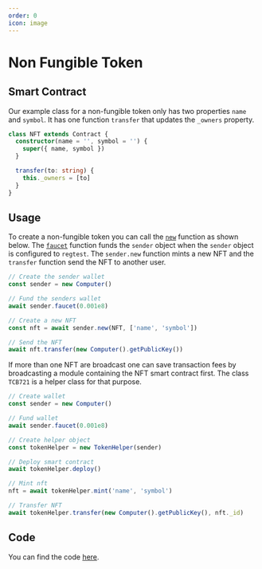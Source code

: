 ```yaml
---
order: 0
icon: image
---
```


# Non Fungible Token

## Smart Contract

Our example class for a non-fungible token only has two properties `name` and `symbol`. It has one function `transfer` that updates the `_owners` property.

```ts
class NFT extends Contract {
  constructor(name = '', symbol = '') {
    super({ name, symbol })
  }

  transfer(to: string) {
    this._owners = [to]
  }
}
```

## Usage

To create a non-fungible token you can call the [`new`](./API/new.md) function as shown below. The [`faucet`](./API/faucet.md) function funds the `sender` object when the `sender` object is configured to `regtest`. The `sender.new` function mints a new NFT and the `transfer` function send the NFT to another user.

```ts
// Create the sender wallet
const sender = new Computer()

// Fund the senders wallet
await sender.faucet(0.001e8)

// Create a new NFT
const nft = await sender.new(NFT, ['name', 'symbol'])

// Send the NFT
await nft.transfer(new Computer().getPublicKey())
```

If more than one NFT are broadcast one can save transaction fees by broadcasting a module containing the NFT smart contract first. The class `TCB721` is a helper class for that purpose.

```ts
// Create wallet
const sender = new Computer()

// Fund wallet
await sender.faucet(0.001e8)

// Create helper object
const tokenHelper = new TokenHelper(sender)

// Deploy smart contract
await tokenHelper.deploy()

// Mint nft
nft = await tokenHelper.mint('name', 'symbol')

// Transfer NFT
await tokenHelper.transfer(new Computer().getPublicKey(), nft._id)
```

## Code

You can find the code [here](https://github.com/bitcoin-computer/monorepo/tree/main/packages/TBC721#readme).
